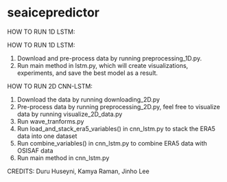 # seaicepredictor
HOW TO RUN 1D LSTM:

HOW TO RUN 1D LSTM:
1. Download and pre-process data by running preprocessing_1D.py.
2. Run main method in lstm.py, which will create visualizations, experiments, and save the best model as a result.

HOW TO RUN 2D CNN-LSTM:
1. Download the data by running downloading_2D.py
2. Pre-process data by running preprocessing_2D.py, feel free to visualize data by running visualize_2D_data.py
3. Run wave_tranforms.py
4. Run load_and_stack_era5_variables() in cnn_lstm.py to stack the ERA5 data into one dataset
5. Run combine_variables() in cnn_lstm.py to combine ERA5 data with OSISAF data
6. Run main method in cnn_lstm.py

CREDITS:
Duru Huseyni, Kamya Raman, Jinho Lee